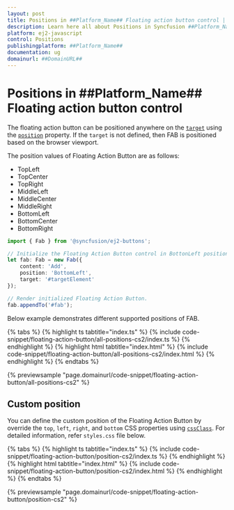 ```yaml
---
layout: post
title: Positions in ##Platform_Name## Floating action button control | Syncfusion
description: Learn here all about Positions in Syncfusion ##Platform_Name## Floating action button control of Syncfusion Essential JS 2 and more.
platform: ej2-javascript
control: Positions 
publishingplatform: ##Platform_Name##
documentation: ug
domainurl: ##DomainURL##
---
```


# Positions in ##Platform_Name## Floating action button control

The floating action button can be positioned anywhere on the [`target`](../api/floating-action-button/fab/#target) using the [`position`](../api/floating-action-button/fab/#position) property. If the `target` is not defined, then FAB is positioned based on the browser viewport.

The position values of Floating Action Button are as follows:
* TopLeft
* TopCenter
* TopRight
* MiddleLeft
* MiddleCenter
* MiddleRight
* BottomLeft
* BottomCenter
* BottomRight

```ts
import { Fab } from '@syncfusion/ej2-buttons';

// Initialize the Floating Action Button control in BottonLeft position
let fab: Fab = new Fab({
    content: 'Add',
    position: 'BottomLeft',
    target: '#targetElement'
});

// Render initialized Floating Action Button.
fab.appendTo('#fab');
```

Below example demonstrates different supported positions of FAB.

{% tabs %}
{% highlight ts tabtitle="index.ts" %}
{% include code-snippet/floating-action-button/all-positions-cs2/index.ts %}
{% endhighlight %}
{% highlight html tabtitle="index.html" %}
{% include code-snippet/floating-action-button/all-positions-cs2/index.html %}
{% endhighlight %}
{% endtabs %}
          
{% previewsample "page.domainurl/code-snippet/floating-action-button/all-positions-cs2" %}

## Custom position

You can define the custom position of the Floating Action Button by override the `top`, `left`, `right`, and `bottom` CSS properties using [`cssClass`](../api/floating-action-button/fab/#cssclass). For detailed information, refer `styles.css` file below.

{% tabs %}
{% highlight ts tabtitle="index.ts" %}
{% include code-snippet/floating-action-button/position-cs2/index.ts %}
{% endhighlight %}
{% highlight html tabtitle="index.html" %}
{% include code-snippet/floating-action-button/position-cs2/index.html %}
{% endhighlight %}
{% endtabs %}
          
{% previewsample "page.domainurl/code-snippet/floating-action-button/position-cs2" %}